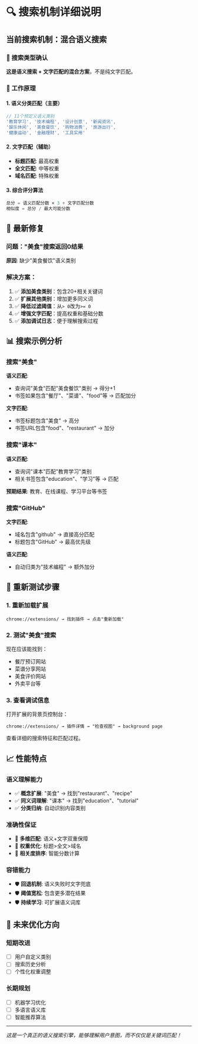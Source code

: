 # 🔍 搜索机制详细说明

## 当前搜索机制：**混合语义搜索**

### 🎯 搜索类型确认
**这是语义搜索 + 文字匹配的混合方案**，不是纯文字匹配。

### 🧠 工作原理

#### 1. 语义分类匹配（主要）
```javascript
// 11个预定义语义类别
'教育学习', '技术编程', '设计创意', '新闻资讯', 
'娱乐休闲', '美食餐饮', '购物消费', '旅游出行', 
'健康运动', '金融理财', '工具实用'
```

#### 2. 文字匹配（辅助）
- **标题匹配**: 最高权重
- **全文匹配**: 中等权重  
- **域名匹配**: 特殊权重

#### 3. 综合评分算法
```javascript
总分 = 语义匹配分数 × 3 + 文字匹配分数
相似度 = 总分 / 最大可能分数
```

## 🔄 最新修复

### 问题："美食"搜索返回0结果
**原因**: 缺少"美食餐饮"语义类别

### 解决方案：
1. ✅ **添加美食类别**：包含20+相关关键词
2. ✅ **扩展其他类别**：增加更多同义词
3. ✅ **降低过滤阈值**：从`> 0`改为`>= 0`
4. ✅ **增强文字匹配**：提高权重和基础分数
5. ✅ **添加调试日志**：便于理解搜索过程

## 📊 搜索示例分析

### 搜索"美食"
**语义匹配**:
- 查询词"美食"匹配"美食餐饮"类别 → 得分+1
- 书签如果包含"餐厅"、"菜谱"、"food"等 → 匹配加分

**文字匹配**:
- 书签标题包含"美食" → 高分
- 书签URL包含"food"、"restaurant" → 加分

### 搜索"课本"  
**语义匹配**:
- 查询词"课本"匹配"教育学习"类别
- 相关书签包含"education"、"学习"等 → 匹配

**预期结果**: 教育、在线课程、学习平台等书签

### 搜索"GitHub"
**文字匹配**:
- 域名包含"github" → 直接高分匹配
- 标题包含"GitHub" → 最高优先级

**语义匹配**:
- 自动归类为"技术编程" → 额外加分

## 🔧 重新测试步骤

### 1. 重新加载扩展
```
chrome://extensions/ → 找到插件 → 点击"重新加载"
```

### 2. 测试"美食"搜索
现在应该能找到：
- 餐厅预订网站
- 菜谱分享网站  
- 美食评价网站
- 外卖平台等

### 3. 查看调试信息
打开扩展的背景页控制台：
```
chrome://extensions/ → 插件详情 → "检查视图" → background page
```

查看详细的搜索特征和匹配过程。

## 📈 性能特点

### 语义理解能力
- ✅ **概念扩展**: "美食" → 找到"restaurant"、"recipe"
- ✅ **同义词理解**: "课本" → 找到"education"、"tutorial"  
- ✅ **分类归纳**: 自动识别内容类别

### 准确性保证
- 🎯 **多维匹配**: 语义+文字双重保障
- 🎯 **权重优化**: 标题>全文>域名
- 🎯 **相关度排序**: 智能分数计算

### 容错能力
- 🛡️ **回退机制**: 语义失败时文字兜底
- 🛡️ **阈值宽松**: 包含更多潜在结果
- 🛡️ **持续学习**: 可扩展语义词库

## 🚀 未来优化方向

### 短期改进
- [ ] 用户自定义类别
- [ ] 搜索历史分析
- [ ] 个性化权重调整

### 长期规划
- [ ] 机器学习优化
- [ ] 多语言语义库
- [ ] 智能推荐算法

---

*这是一个真正的语义搜索引擎，能够理解用户意图，而不仅仅是关键词匹配！*
